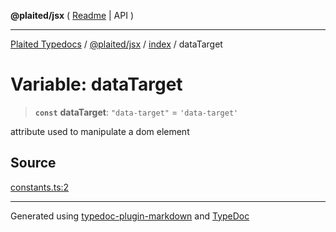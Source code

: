 **@plaited/jsx** ( [Readme](../../README.md) \| API )

***

[Plaited Typedocs](../../../../modules.md) / [@plaited/jsx](../../modules.md) / [index](../README.md) / dataTarget

# Variable: dataTarget

> **`const`** **dataTarget**: `"data-target"` = `'data-target'`

attribute used to manipulate a dom element

## Source

[constants.ts:2](https://github.com/plaited/plaited/blob/b0dd907/libs/jsx/src/constants.ts#L2)

***

Generated using [typedoc-plugin-markdown](https://www.npmjs.com/package/typedoc-plugin-markdown) and [TypeDoc](https://typedoc.org/)
